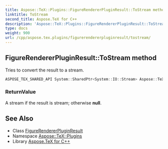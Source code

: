 ```yaml
---
title: Aspose::TeX::Plugins::FigureRendererPluginResult::ToStream method
linktitle: ToStream
second_title: Aspose.TeX for C++
description: 'Aspose::TeX::Plugins::FigureRendererPluginResult::ToStream method. Tries to convert the result to a stream in C++.'
type: docs
weight: 900
url: /cpp/aspose.tex.plugins/figurerendererpluginresult/tostream/
---
```

## FigureRendererPluginResult::ToStream method


Tries to convert the result to a stream.

```cpp
ASPOSE_TEX_SHARED_API System::SharedPtr<System::IO::Stream> Aspose::TeX::Plugins::FigureRendererPluginResult::ToStream() override
```


### ReturnValue

A stream if the result is stream; otherwise **null**.

## See Also

* Class [FigureRendererPluginResult](../)
* Namespace [Aspose::TeX::Plugins](../../)
* Library [Aspose.TeX for C++](../../../)
